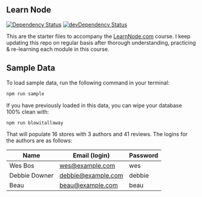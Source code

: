 ## Learn Node

[![Dependency Status](https://david-dm.org/palashmon/learn-node-pm.svg?maxAge=2592000)](https://david-dm.org/palashmon/learn-node-pm)
[![devDependency Status](https://david-dm.org/palashmon/learn-node-pm/dev-status.svg?maxAge=2592000)](https://david-dm.org/palashmon/learn-node-pm?type=dev)

This are the starter files to accompany the [LearnNode.com](https://learnnode.com/) course. I keep updating this repo on regular basis after thorough understanding, practicing & re-learning each module in this course.

## Sample Data

To load sample data, run the following command in your terminal:

```bash
npm run sample
```

If you have previously loaded in this data, you can wipe your database 100% clean with:

```bash
npm run blowitallaway
```

That will populate 16 stores with 3 authors and 41 reviews. The logins for the authors are as follows:

|Name|Email (login)|Password|
|---|---|---|
|Wes Bos|wes@example.com|wes|
|Debbie Downer|debbie@example.com|debbie|
|Beau|beau@example.com|beau|


